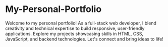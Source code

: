 # My-Personal-Portfolio
Welcome to my personal portfolio! As a full-stack web developer, I blend creativity and technical expertise to build responsive, user-friendly applications. Explore my projects showcasing skills in HTML, CSS, JavaScript, and backend technologies. Let's connect and bring ideas to life!
